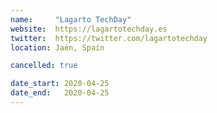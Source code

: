 ```yaml
---
name:     "Lagarto TechDay"
website:  https://lagartotechday.es
twitter:  https://twitter.com/lagartotechday
location: Jaén, Spain

cancelled: true

date_start: 2020-04-25
date_end:   2020-04-25
---
```


